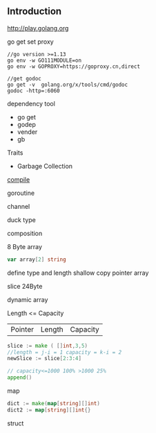 ## Introduction

http://play.golang.org




go get set proxy


```shell
//go version >=1.13 
go env -w GO111MODULE=on
go env -w GOPROXY=https://goproxy.cn,direct

//get godoc
go get -v  golang.org/x/tools/cmd/godoc
godoc -http=:6060
```


dependency tool
- go get
- godep
- vender
- gb

Traits

- Garbage Collection



[compile](/docs/CS/Go/Basic/compile.md)


goroutine

channel

duck type

composition

8 Byte
array

```go
var array[2] string
```



define type and length
shallow copy 
pointer array

slice 24Byte

dynamic array

Length <= Capacity

|         |        |          |
| ------- | ------ | -------- |
| Pointer | Length | Capacity |

```go
slice := make ( []int,3,5)
//length = j-i = 1 capacity = k-i = 2
newSlice := slice[2:3:4]

// capacity<=1000 100% >1000 25%
append()
```





map

```go
dict := make(map[string][]int)
dict2 := map[string][]int{}
```





struct

